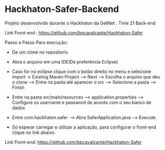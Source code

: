 # Hackhaton-Safer-Backend
Projeto desenvolvido durante o Hackhaton da GetNet . Time 21  Back-end<br>

Link Front-end : https://github.com/bpcavalcante/Hackhaton-Safer<br>


Passo a Passo Para execução:<br>

- De um clone no repositorio<br>

- Abra o arquivo em uma IDE(De preferência Eclipse)<br>

- Caso for no eclipse clique com o botão direito no menu e selecione import -> Existing Maven Project --> Next --> Escolha o arquivo que deu o clone --> Entre na pasta até aparecer o src --> Selecione a pasta --> Finish<br>

- Entre na pasta src/main/resources --> application.properties --> Configure os username e password de acordo com o seu banco de dados<br>

- Entre com.hackhaton.safer --> Abra SaferApplication.java --> Execute.<br>

- Só esperar carregar e utilizar a aplicação, para configurar o front-end clique no link abaixo.<br>

Link Front-end: https://github.com/bpcavalcante/Hackhaton-Safer<br>
